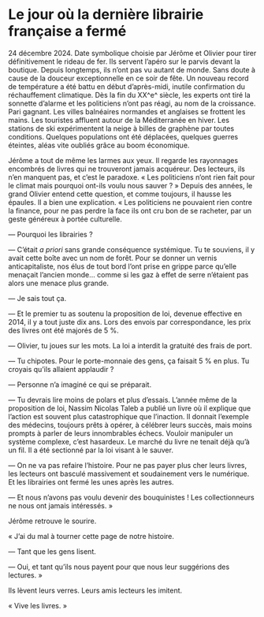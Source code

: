# Le jour où la dernière librairie française a fermé

24 décembre 2024. Date symbolique choisie par Jérôme et Olivier pour tirer définitivement le rideau de fer. Ils servent l’apéro sur le parvis devant la boutique. Depuis longtemps, ils n’ont pas vu autant de monde. Sans doute à cause de la douceur exceptionnelle en ce soir de fête. Un nouveau record de température a été battu en début d’après-midi, inutile confirmation du réchauffement climatique. Dès la fin du XX^e^ siècle, les experts ont tiré la sonnette d’alarme et les politiciens n’ont pas réagi, au nom de la croissance. Pari gagnant. Les villes balnéaires normandes et anglaises se frottent les mains. Les touristes affluent autour de la Méditerranée en hiver. Les stations de ski expérimentent la neige à billes de graphène par toutes conditions. Quelques populations ont été déplacées, quelques guerres éteintes, aléas vite oubliés grâce au boom économique.<span id="more-33513"></span>

Jérôme a tout de même les larmes aux yeux. Il regarde les rayonnages encombrés de livres qui ne trouveront jamais acquéreur. Des lecteurs, ils n’en manquent pas, et c’est le paradoxe. « Les politiciens n’ont rien fait pour le climat mais pourquoi ont-ils voulu nous sauver ? » Depuis des années, le grand Olivier entend cette question, et comme toujours, il hausse les épaules. Il a bien une explication. « Les politiciens ne pouvaient rien contre la finance, pour ne pas perdre la face ils ont cru bon de se racheter, par un geste généreux à portée culturelle.

— Pourquoi les librairies ?

— C’était *a priori* sans grande conséquence systémique. Tu te souviens, il y avait cette boîte avec un nom de forêt. Pour se donner un vernis anticapitaliste, nos élus de tout bord l’ont prise en grippe parce qu’elle menaçait l’ancien monde… comme si les gaz à effet de serre n’étaient pas alors une menace plus grande.

— Je sais tout ça.

— Et le premier tu as soutenu la proposition de loi, devenue effective en 2014, il y a tout juste dix ans. Lors des envois par correspondance, les prix des livres ont été majorés de 5 %.

— Olivier, tu joues sur les mots. La loi a interdit la gratuité des frais de port.

— Tu chipotes. Pour le porte-monnaie des gens, ça faisait 5 % en plus. Tu croyais qu’ils allaient applaudir ?

— Personne n’a imaginé ce qui se préparait.

— Tu devrais lire moins de polars et plus d’essais. L’année même de la proposition de loi, Nassim Nicolas Taleb a publié un livre où il explique que l’action est souvent plus catastrophique que l’inaction. Il donnait l’exemple des médecins, toujours prêts à opérer, à célébrer leurs succès, mais moins prompts à parler de leurs innombrables échecs. Vouloir manipuler un système complexe, c’est hasardeux. Le marché du livre ne tenait déjà qu’à un fil. Il a été sectionné par la loi visant à le sauver.

— On ne va pas refaire l’histoire. Pour ne pas payer plus cher leurs livres, les lecteurs ont basculé massivement et soudainement vers le numérique. Et les librairies ont fermé les unes après les autres.

— Et nous n’avons pas voulu devenir des bouquinistes ! Les collectionneurs ne nous ont jamais intéressés. »

Jérôme retrouve le sourire.

« J’ai du mal à tourner cette page de notre histoire.

— Tant que les gens lisent.

— Oui, et tant qu’ils nous payent pour que nous leur suggérions des lectures. »

Ils lèvent leurs verres. Leurs amis lecteurs les imitent.

« Vive les livres. »